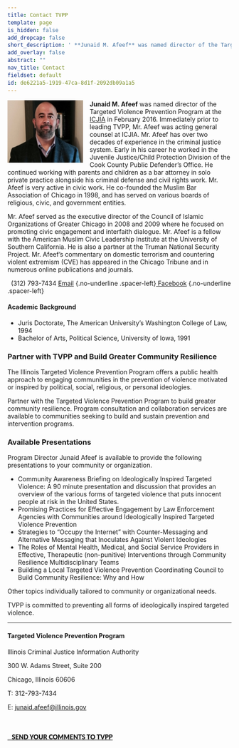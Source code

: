 ```yaml
---
title: Contact TVPP
template: page
is_hidden: false
add_dropcap: false
short_description: ' **Junaid M. Afeef** was named director of the Targeted Violence Prevention Program at the Illinois Criminal Justice Information Authority in February 2016.'
add_overlay: false
abstract: ""
nav_title: Contact
fieldset: default
id: de6221a5-1919-47ca-8d1f-2092db09a1a5
---
```

<img src="/assets/img/headshots/jafeef.jpg" alt="{{title}}" width="170" height="140" class="small-image" style="float: left; margin-right: 15px; margin-top: 0px">

 **Junaid M. Afeef** was named director of the Targeted Violence Prevention Program at the [ICJIA](http://www.icjia.state.il.us) in February 2016. Immediately prior to leading TVPP, Mr. Afeef was acting general counsel at ICJIA. Mr. Afeef has over two decades of experience in the criminal justice system. Early in his career he worked in the Juvenile Justice/Child Protection Division of the Cook County Public Defender’s Office. He continued working with parents and children as a bar attorney in solo private practice alongside his criminal defense and civil rights work. Mr. Afeef is very active in civic work. He co-founded the Muslim Bar Association of Chicago in 1998, and has served on various boards of religious, civic, and government entities.
  
  Mr. Afeef served as the executive director of the Council of Islamic Organizations of Greater Chicago in 2008 and 2009 where he focused on promoting civic engagement and interfaith dialogue. Mr. Afeef is a fellow with the American Muslim Civic Leadership Institute at the University of Southern California. He is also a partner at the Truman National Security Project. Mr. Afeef’s commentary on domestic terrorism and countering violent extremism (CVE) has appeared in the Chicago Tribune and in numerous online publications and journals.
  
  <i class="fa fa-phone-square" aria-hidden="true"></i>&nbsp;&nbsp;(312) 793-7434 [<i class="fa fa-envelope" aria-hidden="true"></i> Email](/contact/contact-form) {.no-underline .spacer-left}[<i class="fa fa-facebook-official" aria-hidden="true"></i> Facebook](https://www.facebook.com/targetedviolenceprevention/) {.no-underline .spacer-left}
  
  <h4>Academic Background</h4>
  
  - Juris Doctorate, The American University’s Washington College of Law, 1994
  - Bachelor of Arts, Political Science, University of Iowa, 1991


### Partner with TVPP and Build Greater Community Resilience

The Illinois Targeted Violence Prevention Program offers a public health approach to engaging communities in the prevention of violence motivated or inspired by political, social, religious, or personal ideologies.

Partner with the Targeted Violence Prevention Program to build greater community resilience. Program consultation and collaboration services are available to communities seeking to build and sustain prevention and intervention programs.

### Available Presentations

Program Director Junaid Afeef is available to provide the following presentations to your community or organization.

- Community Awareness Briefing on Ideologically Inspired Targeted Violence: A 90 minute presentation and discussion that provides an overview of the various forms of targeted violence that puts innocent people at risk in the United States.
- Promising Practices for Effective Engagement by Law Enforcement Agencies with Communities around Ideologically Inspired Targeted Violence Prevention
- Strategies to “Occupy the Internet” with Counter-Messaging and Alternative Messaging that Inoculates Against Violent Ideologies
- The Roles of Mental Health, Medical, and Social Service Providers in Effective, Therapeutic (non-punitive) Interventions through Community Resilience Multidisciplinary Teams
- Building a Local Targeted Violence Prevention Coordinating Council to Build Community Resilience: Why and How

Other topics individually tailored to community or organizational needs.

TVPP is committed to preventing all forms of ideologically inspired targeted violence.

---

#### Targeted Violence Prevention Program

Illinois Criminal Justice Information Authority

300 W. Adams Street, Suite 200

Chicago, Illinois 60606

T: 312-793-7434

E: [junaid.afeef@illinois.gov](junaid.afeef@illinois.gov)
<div class="text-center" style="margin-top: 50px; margin-bottom: 50px;">
<a class="btn btn-default" href="/contact/contact-form" style="text-transform: uppercase; font-family: 'Lato', sans-serif; font-weight: 900"><i class="fa fa-envelope" aria-hidden="true"></i>&nbsp;&nbsp;&nbsp;Send Your Comments to TVPP</a>
</div>




